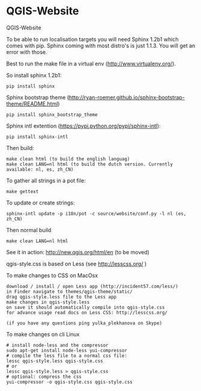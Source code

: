 QGIS-Website
============

QGIS-Website

To be able to run localisation targets you will need Sphinx 1.2b1 which comes with pip. 
Sphinx coming with most distro's is just 1.1.3. You will get an error with those.

Best to run the make file in a virtual env (http://www.virtualenv.org/).

So install sphinx 1.2b1:

    pip install sphinx

Sphinx bootstrap theme (http://ryan-roemer.github.io/sphinx-bootstrap-theme/README.html)

    pip install sphinx_bootstrap_theme

Sphinx intl extention (https://pypi.python.org/pypi/sphinx-intl):

    pip install sphinx-intl

Then build:

    make clean html (to build the english languag)
    make clean LANG=nl html (to build the dutch version. Currently available: nl, es, zh_CN)

To gather all strings in a pot file:

    make gettext

To update or create strings:

    sphinx-intl update -p i18n/pot -c source/website/conf.py -l nl (es, zh_CN)

Then normal build

    make clean LANG=nl html
    
See it in action: http://new.qgis.org/html/en (to be moved)

qgis-style.css is based on Less (see http://lesscss.org/ )

To make changes to CSS on MacOsx
 
    download / install / open Less app (http://incident57.com/less/)
    in Finder navigate to themes/qgis-theme/static/
    drag qgis-style.less file to the Less app
    make changes in qgis-style.less
    on save it should automatically compile into qgis-style.css
    for advance usage read docs on Less CSS: http://lesscss.org/

    (if you have any questions ping yulka_plekhanova on Skype)

To make changes on cli Linux

    # install node-less and the compressor
    sudo apt-get install node-less yui-compressor
    # compile the less file to a normal css file:
    lessc qgis-style.less qgis-style.css
    # or
    lessc qgis-style.less > qgis-style.css
    # optional: compress the css
    yui-compressor -o qgis-style.css qgis-style.css
    
